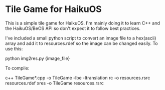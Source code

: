 # Tile Game for HaikuOS

This is a simple tile game for HaikuOS.  I'm mainly doing it to learn C++ and the HaikuOS/BeOS API so don't expect it to follow best practices.

I've included a small python script to convert an image file to a hex(ascii) array and add it to resources.rdef so the image can be changed easily.  To use this:

python img2res.py {image_file}

To compile:

c++ TileGame*.cpp -o TileGame -lbe -ltranslation
rc -o resources.rsrc resources.rdef
xres -o TileGame resources.rsrc
